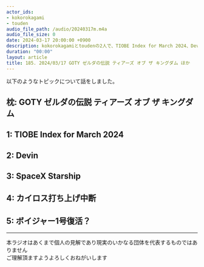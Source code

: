 ```yaml
---
actor_ids:
- kokorokagami
- touden
audio_file_path: /audio/20240317m.m4a
audio_file_size: 0
date: 2024-03-17 20:00:00 +0900
description: kokorokagamiとtoudenの2人で、TIOBE Index for March 2024、Devin など について話しました。
duration: "00:00"
layout: article
title: 185. 2024/03/17 GOTY ゼルダの伝説 ティアーズ オブ ザ キングダム ほか
---
```


以下のようなトピックについて話をしました。

## 枕: GOTY ゼルダの伝説 ティアーズ オブ ザ キングダム
## 1: TIOBE Index for March 2024
## 2: Devin
## 3: SpaceX Starship
## 4: カイロス打ち上げ中断
## 5: ボイジャー1号復活？

___

本ラジオはあくまで個人の見解であり現実のいかなる団体を代表するものではありません  
ご理解頂ますようよろしくおねがいします  
